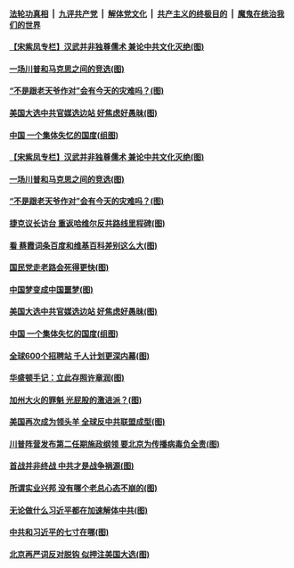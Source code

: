 

####  [法轮功真相](../../../../basic/blob/master/README.md?t=08272003) &nbsp;|&nbsp; [九评共产党](../../../../9ping.md/blob/master/README.md?t=08272003) &nbsp;|&nbsp; [解体党文化](../../../../jtdwh.md/blob/master/README.md?t=08272003)  &nbsp;|&nbsp; [共产主义的终极目的](../../../../gczydzjmd.md/blob/master/README.md?t=08272003) &nbsp;|&nbsp; [魔鬼在统治我们的世界](../../../../mgztzwmdsj.md/blob/master/README.md?t=08272003) 


#### [【宋紫凤专栏】汉武并非独尊儒术 兼论中共文化灭绝(图)](../pages/p4/943641.md?t=08272003) 

#### [一场川普和马克思之间的竞选(图)](../pages/p4/944308.md?t=08272003) 

#### [“不是跟老天爷作对”会有今天的灾难吗？(图)](../pages/p4/944273.md?t=08272003) 

#### [美国大选中共官媒选边站 好焦虑好愚昧(图)](../pages/p4/944261.md?t=08272003) 

#### [中国 一个集体失忆的国度(组图)](../pages/p4/944166.md?t=08272003) 


#### [【宋紫凤专栏】汉武并非独尊儒术 兼论中共文化灭绝(图)](../pages/p4/943641.md?t=08272003) 

#### [一场川普和马克思之间的竞选(图)](../pages/p4/944308.md?t=08272003) 

#### [“不是跟老天爷作对”会有今天的灾难吗？(图)](../pages/p4/944273.md?t=08272003) 

#### [捷克议长访台 重返哈维尔反共路线里程碑(图)](../pages/p4/944274.md?t=08272003) 

#### [看 蔡霞词条百度和维基百科差别这么大(图)](../pages/p4/944267.md?t=08272003) 

#### [国民党走老路会死得更快(图)](../pages/p4/944271.md?t=08272003) 

#### [中国梦变成中国噩梦(图)](../pages/p4/944265.md?t=08272003) 

#### [美国大选中共官媒选边站 好焦虑好愚昧(图)](../pages/p4/944261.md?t=08272003) 

#### [中国 一个集体失忆的国度(组图)](../pages/p4/944166.md?t=08272003) 

#### [全球600个招聘站 千人计划更深内幕(图)](../pages/p4/944165.md?t=08272003) 

#### [华盛顿手记：立此存照许章润(图)](../pages/p4/944164.md?t=08272003) 

#### [加州大火的罪魁 光屁股的激进派？(图)](../pages/p4/944162.md?t=08272003) 

#### [美国再次成为领头羊 全球反中共联盟成型(图)](../pages/p4/944153.md?t=08272003) 

#### [川普阵营发布第二任期施政纲领 要北京为传播病毒负全责(图)](../pages/p4/944152.md?t=08272003) 

#### [首战并非终战 中共才是战争祸源(图)](../pages/p4/944078.md?t=08272003) 

#### [所谓实业兴邦 没有哪个老总心态不崩的(图)](../pages/p4/944076.md?t=08272003) 

#### [无论做什么习近平都在加速解体中共(图)](../pages/p4/943962.md?t=08272003) 

#### [中共和习近平的七寸在哪(图)](../pages/p4/944073.md?t=08272003) 

#### [北京再严词反对脱钩 似押注美国大选(图)](../pages/p4/944070.md?t=08272003) 

